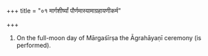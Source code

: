 +++
title = "०१ मार्गशीर्ष्यां पौर्णमास्यामाग्रहायणीकर्म"

+++
1. On the full-moon day of Mārgaśīrṣa the Āgrahāyaṇī ceremony (is performed).
